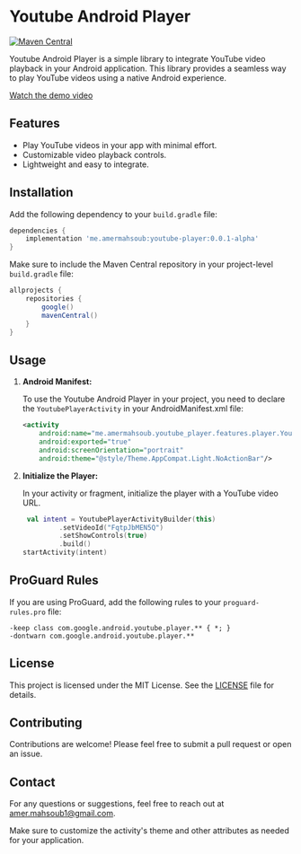 
# Youtube Android Player

[![Maven Central](https://img.shields.io/maven-central/v/me.amermahsoub/youtube-player-release)](https://central.sonatype.com/artifact/me.amermahsoub/youtube-player-release/overview)

Youtube Android Player is a simple library to integrate YouTube video playback in your Android application. This library provides a seamless way to play YouTube videos using a native Android experience.

[Watch the demo video](./shoots/Screenrecorder-2024-07-27-11-58-51-26.mp4)

## Features

- Play YouTube videos in your app with minimal effort.
- Customizable video playback controls.
- Lightweight and easy to integrate.

## Installation

Add the following dependency to your `build.gradle` file:

```gradle
dependencies {
    implementation 'me.amermahsoub:youtube-player:0.0.1-alpha'
}
```

Make sure to include the Maven Central repository in your project-level `build.gradle` file:

```gradle
allprojects {
    repositories {
        google()
        mavenCentral()
    }
}
```

## Usage

1. **Android Manifest:**

   To use the Youtube Android Player in your project, you need to declare the `YoutubePlayerActivity` in your AndroidManifest.xml file:

   ```xml
   <activity
       android:name="me.amermahsoub.youtube_player.features.player.YoutubePlayerActivity"
       android:exported="true"
       android:screenOrientation="portrait"
       android:theme="@style/Theme.AppCompat.Light.NoActionBar"/>
   ```
2. **Initialize the Player:**

   In your activity or fragment, initialize the player with a YouTube video URL.

   ```kotlin
    val intent = YoutubePlayerActivityBuilder(this)
            .setVideoId("FqtpJbMEN5Q")
            .setShowControls(true)
            .build()
   startActivity(intent)
   ```
## ProGuard Rules

If you are using ProGuard, add the following rules to your `proguard-rules.pro` file:

```
-keep class com.google.android.youtube.player.** { *; }
-dontwarn com.google.android.youtube.player.**
```

## License

This project is licensed under the MIT License. See the [LICENSE](https://github.com/amerelsayed1/Youtube-android-player/blob/publish_to_maven/LICENSE) file for details.

## Contributing

Contributions are welcome! Please feel free to submit a pull request or open an issue.

## Contact

For any questions or suggestions, feel free to reach out at [amer.mahsoub1@gmail.com](mailto:amer.mahsoub1@gmail.com).

Make sure to customize the activity's theme and other attributes as needed for your application.
